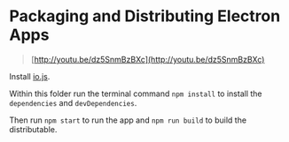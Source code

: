 # Packaging and Distributing Electron Apps

> [http://youtu.be/dz5SnmBzBXc](http://youtu.be/dz5SnmBzBXc)

Install [io.js](https://iojs.org/en/index.html).

Within this folder run the terminal command `npm install` to install the
`dependencies` and `devDependencies`.

Then run `npm start` to run the app and `npm run build` to build the distributable.
